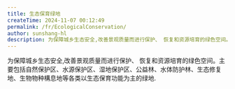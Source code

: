 ```yaml
---
title: 生态保育绿地
createTime: 2024-11-07 00:12:49
permalink: /fr/EcologicalConservation/
author: sunshang-hl
description: 为保障城乡生态安全,改善景观质量而进行保护、 恢复和资源培育的绿色空间。主要包括自然保护区、水源保护区、湿地保护区、公益林、水体防护林、生态修复地、生物物种構息地等各类以生态保育功能为主的绿地.
---
```


为保障城乡生态安全,改善景观质量而进行保护、 恢复和资源培育的绿色空间。主要包括自然保护区、水源保护区、湿地保护区、公益林、水体防护林、生态修复地、生物物种構息地等各类以生态保育功能为主的绿地.
